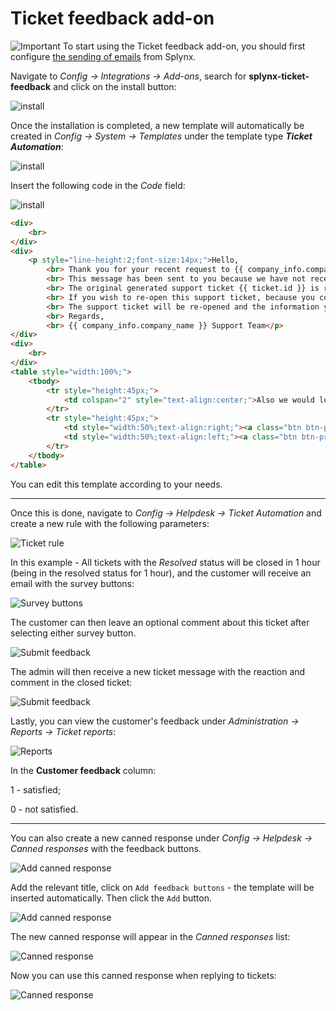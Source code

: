 Ticket feedback add-on
================================

<icon class="image-icon">![Important](warning.png)</icon> To start using the Ticket feedback add-on, you should first configure [the sending of emails](configuration/main_configuration/email_config/email_config.md) from Splynx.

Navigate to *Config → Integrations → Add-ons*, search for **splynx-ticket-feedback** and click on the install button:

![install](install.png)

Once the installation is completed, a new template will automatically be created in *Config → System → Templates* under the template type ***Ticket Automation***:

![install](create_template.png)

Insert the following code in the *Code* field:

![install](template_text.png)

```html
<div>
    <br>
</div>
<div>
    <p style="line-height:2;font-size:14px;">Hello,
        <br> Thank you for your recent request to {{ company_info.company_name }} Support.
        <br> This message has been sent to you because we have not received an answer from you for over 1 week.
        <br> The original generated support ticket {{ ticket.id }} is related to: ‘{{ ticket.subject }}’.
        <br> If you wish to re-open this support ticket, because you consider that further work or information is needed, or for any reason, please reply to this email.
        <br> The support ticket will be re-opened and the information you provide will be added to the ticket.
        <br> Regards,
        <br> {{ company_info.company_name }} Support Team</p>
</div>
<div>
    <br>
</div>
<table style="width:100%;">
    <tbody>
        <tr style="height:45px;">
            <td colspan="2" style="text-align:center;">Also we would love to hear your feedback! Are you satisfied with our work?</td>
        </tr>
        <tr style="height:45px;">
            <td style="width:50%;text-align:right;"><a class="btn btn-primary" href="https://my.splynx.com/ticket-feedback?ticketId={{ ticket.id }}&customerId={{ ticket.customer_id }}&rate=0" rel="noreferrer noopener" style="display: inline-block;border-radius: 4px;font-weight: 400;line-height: 1.6;text-align: center;text-decoration: none;vertical-align: middle;cursor: pointer;padding: 4px 12px;font-size: 14px;color: #fff;background-color: #357bf2;border-color: #357bf2;margin-right: 10px;" target="_blank">Not Satisfied</a></td>
            <td style="width:50%;text-align:left;"><a class="btn btn-primary" href="https://my.splynx.com/ticket-feedback?ticketId={{ ticket.id }}&customerId={{ ticket.customer_id }}&rate=1" rel="noreferrer noopener" style="display: inline-block;font-weight: 400;line-height: 1.6;text-align: center;text-decoration: none;vertical-align: middle;cursor: pointer;padding: 4px 12px;font-size: 14px;border-radius: 4px;color: #fff;background-color: #357bf2;border-color: #357bf2;margin-left: 10px;" target="_blank">Satisfied</a></td>
        </tr>
    </tbody>
</table>
```

You can edit this template according to your needs.
_______________________________________________________

Once this is done, navigate to *Config → Helpdesk → Ticket Automation* and create a new rule with the following parameters:

![Ticket rule](ticket_rule.png)


In this example - All tickets with the *Resolved* status will be closed in 1 hour (being in the resolved status for 1 hour), and the customer will receive an email with the survey buttons:

![Survey buttons](survey_buttons.png)

The customer can then leave an optional comment about this ticket after selecting either survey button.

![Submit feedback](submit_feedback.png)

The admin will then receive a new ticket message with the reaction and comment in the closed ticket:

![Submit feedback](ticket_feedback.png)

Lastly, you can view the customer's feedback under *Administration → Reports → Ticket reports*:

![Reports](reports.png)

In the **Customer feedback** column:

1 - satisfied;

0 - not satisfied.
__________________________________________________________________
You can also create a new canned response under *Config → Helpdesk → Canned responses* with the feedback buttons.

![Add canned response](add_canned.png)

Add the relevant title, click on `Add feedback buttons` - the template will be inserted automatically. Then click the `Add` button.

![Add canned response](feedback_buttons.png)

The new canned response will appear in the *Canned responses* list:

![Canned response](canned.png)

Now you can use this canned response when replying to tickets:

![Canned response](canned_in_tickets.png)
